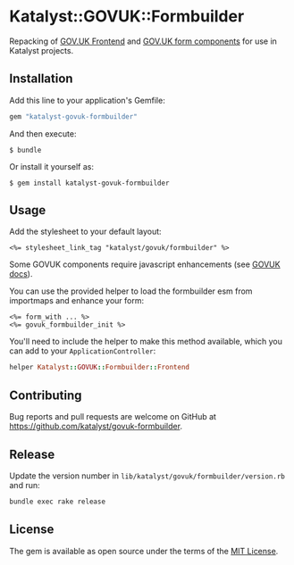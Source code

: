# Katalyst::GOVUK::Formbuilder

Repacking of [GOV.UK Frontend](https://frontend.design-system.service.gov.uk) and
[GOV.UK form components](https://govuk-form-builder.netlify.app) for use in Katalyst projects.

## Installation

Add this line to your application's Gemfile:

```ruby
gem "katalyst-govuk-formbuilder"
```

And then execute:

    $ bundle

Or install it yourself as:

    $ gem install katalyst-govuk-formbuilder

## Usage

Add the stylesheet to your default layout:

```erbruby
<%= stylesheet_link_tag "katalyst/govuk/formbuilder" %>
```

Some GOVUK components require javascript enhancements 
(see [GOVUK docs](https://frontend.design-system.service.gov.uk/get-started/#5-get-the-javascript-working)).

You can use the provided helper to load the formbuilder esm from importmaps and enhance your form:

```erbruby
<%= form_with ... %>
<%= govuk_formbuilder_init %>
```

You'll need to include the helper to make this method available, which you can add to your `ApplicationController`:

```ruby
helper Katalyst::GOVUK::Formbuilder::Frontend
```

## Contributing

Bug reports and pull requests are welcome on GitHub at https://github.com/katalyst/govuk-formbuilder.

## Release

Update the version number in `lib/katalyst/govuk/formbuilder/version.rb` and run:

```bash
bundle exec rake release
```

## License

The gem is available as open source under the terms of the [MIT License](https://opensource.org/licenses/MIT).
